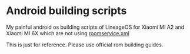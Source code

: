 # Android building scripts
My painful android os building scripts of LineageOS for Xiaomi MI A2 and Xiaomi MI 6X which are not using [roomservice.xml](https://github.com/shoukolate/local_manifests)

This is just for reference. Please use official rom building guides.

